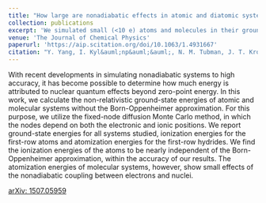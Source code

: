 ```yaml
---
title: "How large are nonadiabatic effects in atomic and diatomic systems?"
collection: publications
excerpt: 'We simulated small (<10 e) atoms and molecules in their ground states, treating the electrons and ions on the same footing, i.e. without invoking the Born-Oppenheimer approximation.'
venue: 'The Journal of Chemical Physics'
paperurl: 'https://aip.scitation.org/doi/10.1063/1.4931667'
citation: "Y. Yang, I. Kyl&auml;np&auml;&auml;, N. M. Tubman, J. T. Krogel, S. Hammes-Schiffer, and D. M. Ceperley, &quot;How large are nonadiabatic effects in atomic and diatomic systems?, &quot; <i>J. Chem. Phys.</i> <b>143</b>, 124308 (2015)."
---
```

With recent developments in simulating nonadiabatic systems to high accuracy, it has become possible to determine how much energy is attributed to nuclear quantum effects beyond zero-point energy. In this work, we calculate the non-relativistic ground-state energies of atomic and molecular systems without the Born-Oppenheimer approximation. For this purpose, we utilize the fixed-node diffusion Monte Carlo method, in which the nodes depend on both the electronic and ionic positions. We report ground-state energies for all systems studied, ionization energies for the first-row atoms and atomization energies for the first-row hydrides. We find the ionization energies of the atoms to be nearly independent of the Born-Oppenheimer approximation, within the accuracy of our results. The atomization energies of molecular systems, however, show small effects of the nonadiabatic coupling between electrons and nuclei.

[arXiv: 1507.05959](https://arxiv.org/abs/1507.05959)
